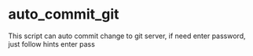 # auto_commit_git
This script can auto commit change to git server, if need enter password, just follow hints enter pass
